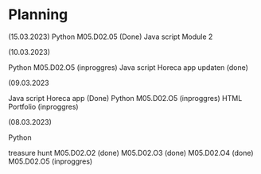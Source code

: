 # Planning

(15.03.2023)
Python
	M05.D02.05 (Done)
Java script
	Module 2

(10.03.2023)

Python
	M05.D02.O5 (inproggres)
Java script
	Horeca app updaten (done)

(09.03.2023

Java script
	Horeca app (Done)
Python
	M05.D02.O5 (inproggres)
HTML
	Portfolio (inproggres)

(08.03.2023)

Python

treasure hunt
	M05.D02.O2 (done)
	M05.D02.O3 (done)
	M05.D02.O4 (done)
	M05.D02.O5 (inproggres)




